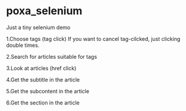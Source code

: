 # poxa_selenium
Just a tiny selenium demo

1.Choose tags (tag click)
If you want to cancel tag-cilcked, just clicking double times.

2.Search for articles suitable for tags

3.Look at articles (href click)

4.Get the subtitle in the article

5.Get the subcontent in the article

6.Get the section in the article
